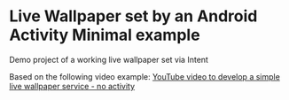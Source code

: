 # Live Wallpaper set by an Android Activity Minimal example

Demo project of a working live wallpaper set via Intent 

Based on the following video example:
[YouTube video to develop a simple live wallpaper service - no activity](https://www.youtube.com/watch?v=Tym8lRg72GA)
